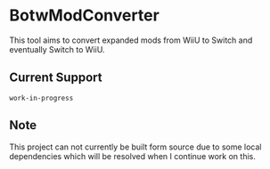 # BotwModConverter

This tool aims to convert expanded mods from WiiU to Switch and eventually Switch to WiiU.

## Current Support

```
work-in-progress
```

## Note

This project can not currently be built form source due to some local dependencies which will be resolved when I continue work on this.